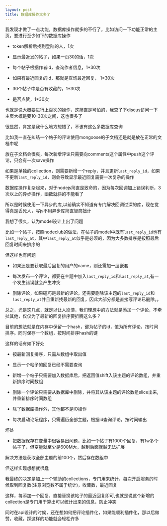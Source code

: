 ```yaml
---
layout: post
title: 数据库操作太多了
---
```


我发现才做了一点功能，数据库操作就多的不行了，比如访问一下功能正常的主页，要进行至少如下的数据库操作

- token解析后找到登陆的人，1次

- 显示最近发的帖子，如果一页30的话，1次

- 每个帖子根据作者id，查询作者信息，1*30次

- 如果有最近回复的id，那就是查询最近回复， 1*30次

- 30个帖子中是否有收藏的，1*30次

- 是否点赞，1*30次

也就是说大概要进行上百次的操作，这简直是可怕的，我查了下discus访问一下主页大概是要10-30次之间，这也很多了

很显然，肯定是我什么地方想错了，不该有这么多数据库查询

比如我一直在纠结一个帖子的评论使用mongoose的子文档还是就是放在正常的文档中呢

放在子文档会很爽，每次新增评论只需要向comments这个属性中push这个评论，只会有一次save操作

如果是单独的collection，则需要新增一个reply，并且更新`last_reply_id`，如果不更新`last_reply_id`，则会导致显示最近回复需要一次复杂的操作

数据库操作复杂起来，对于nodejs简直是致命的，因为每次回调加上错误判断，3次以上的异步操作，函数就斜的不能看了

所以是时候使用一下异步的库,以前确实不知道有专门解决回调过深的库，现在觉得真是丢死人，写js不用异步库简直智商拙计

我想了很久，认为model设计上出了问题

比如一个帖子，按照nodeclub的做法，在帖子的model中既有`last_reply_id`也有`last_reply_at`，其中`last_reply_at`似乎是必须的，因为大多数排序是按照最后回复时间来排序的

但这样也有问题

- 如果还是要获取最后回复的用户的name，则还需加一层嵌套

- 每次发布一个评论，都要在主题中加入`last_reply_id`和`last_reply_at`,有一个发生错误就会产生冲突

- 删除评论，如果碰巧是最新的评论，还需要删除该主题的`last_reply_id`和`last_reply_at`并且重新找最新的回复，因此大部分都是直接写评论已删除。。

总之，光是这几点，就足以让人崩溃，我们理想中的方法就是添加一个评论，不牵扯其他，仅仅为了最新的回复排序要折腾这么多？

目前的想法就是在内存中保留一个hash，键为帖子的id，值为所有评论，按时间排序。同时保存一个数组，按时间排序hash的键

这样的话有如下好处

- 按最新回复排序，只需从数组中取出值

- 显示一个帖子的回复已经不需要查询

- 新增一个帖子只需要加入数据库后，把返回值shift入该主题的评论数组，并重新排序时间数组

- 删除一个评论只需要从数据库中删除，并将其从该主题的评论数组slice出来,并重新排序时间数组

- 除了数据库操作外，其他都不是IO操作

- 每次启动论坛程序，只需遍历全部主题，根据id查询评论，按时间输出

坏处

- 把数据保存在变量中很容易出问题，比如一个帖子有1000个回复，有1w多个帖子了，但变量就至少是600M大，越到后面就越无法扩展

解决方法是获取全部主题的前100个，然后存在数组中

但这样实现想想就很蠢

我最终的决定是加上一个辅助的collections，专门用来统计，每次开启服务的时候取到回复数(注意浏览数不属于统计)，收藏数，最近回复

这样，每添加一个回复，直接替换该帖子的最近回复即可,也就是说这个新增的collection是专门用于算出可以统计出来的信息，防止冲突

同时在api设计的时候，还在想如何把评论插件化，如果能顺利插件化，那以后做赞，收藏，踩这样的功能就会轻松许多


